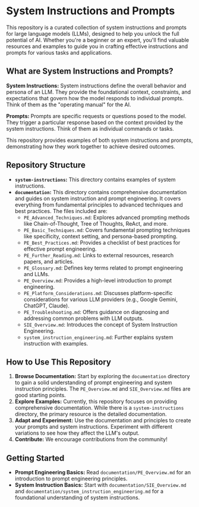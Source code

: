 # System Instructions and Prompts

This repository is a curated collection of system instructions and prompts for large language models (LLMs), designed to help you unlock the full potential of AI. Whether you're a beginner or an expert, you'll find valuable resources and examples to guide you in crafting effective instructions and prompts for various tasks and applications.

## What are System Instructions and Prompts?

**System Instructions:** System instructions define the overall behavior and persona of an LLM. They provide the foundational context, constraints, and expectations that govern how the model responds to individual prompts. Think of them as the "operating manual" for the AI.

**Prompts:** Prompts are specific requests or questions posed to the model. They trigger a particular response based on the context provided by the system instructions. Think of them as individual commands or tasks.

This repository provides examples of both system instructions and prompts, demonstrating how they work together to achieve desired outcomes.

## Repository Structure

*   **`system-instructions`:** This directory contains examples of system instructions.
*   **`documentation`:** This directory contains comprehensive documentation and guides on system instruction and prompt engineering. It covers everything from fundamental principles to advanced techniques and best practices. The files included are:
    *   `PE_Advanced_Techniques.md`:  Explores advanced prompting methods like Chain-of-Thought, Tree of Thoughts, ReAct, and more.
    *   `PE_Basic_Techniques.md`: Covers fundamental prompting techniques like specificity, context setting, and persona-based prompting.
    *   `PE_Best_Practices.md`:  Provides a checklist of best practices for effective prompt engineering.
    *   `PE_Further_Reading.md`: Links to external resources, research papers, and articles.
    *   `PE_Glossary.md`:  Defines key terms related to prompt engineering and LLMs.
    *   `PE_Overview.md`:  Provides a high-level introduction to prompt engineering.
    *   `PE_Platform_Considerations.md`: Discusses platform-specific considerations for various LLM providers (e.g., Google Gemini, ChatGPT, Claude).
    *   `PE_Troubleshooting.md`:  Offers guidance on diagnosing and addressing common problems with LLM outputs.
    *   `SIE_Overview.md`: Introduces the concept of System Instruction Engineering.
    * `system_instruction_engineering.md`: Further explains system instruction with examples.

## How to Use This Repository

1.  **Browse Documentation:** Start by exploring the `documentation` directory to gain a solid understanding of prompt engineering and system instruction principles. The `PE_Overview.md` and `SIE_Overview.md` files are good starting points.
2.  **Explore Examples:** Currently, this repository focuses on providing comprehensive documentation. While there is a `system-instructions` directory, the primary resource is the detailed documentation.
3.  **Adapt and Experiment:** Use the documentation and principles to create your prompts and system instructions. Experiment with different variations to see how they affect the LLM's output.
4.  **Contribute:** We encourage contributions from the community!

## Getting Started

*   **Prompt Engineering Basics:** Read `documentation/PE_Overview.md` for an introduction to prompt engineering principles.
* **System Instruction Basics:** Start with `documentation/SIE_Overview.md` and `documentation/system_instruction_engineering.md` for a foundational understanding of system instructions.
